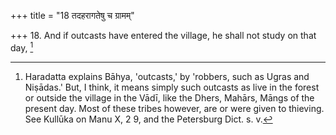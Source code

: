 +++
title = "18 तदहरागतेषु च ग्रामम्"

+++
18. And if outcasts have entered the village, he shall not study on that day, [^10] 


[^10]:  Haradatta explains Bāhya, 'outcasts,' by 'robbers, such as Ugras and Niṣādas.' But, I think, it means simply such outcasts as live in the forest or outside the village in the Vādī, like the Dhers, Mahārs, Māngs of the present day. Most of these tribes however, are or were given to thieving. See Kullūka on Manu X, 2 9, and the Petersburg Dict. s. v.
